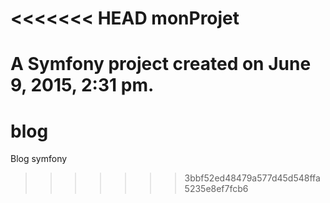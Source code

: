 <<<<<<< HEAD
monProjet
=========

A Symfony project created on June 9, 2015, 2:31 pm.
=======
# blog
Blog symfony
>>>>>>> 3bbf52ed48479a577d45d548ffa5235e8ef7fcb6
